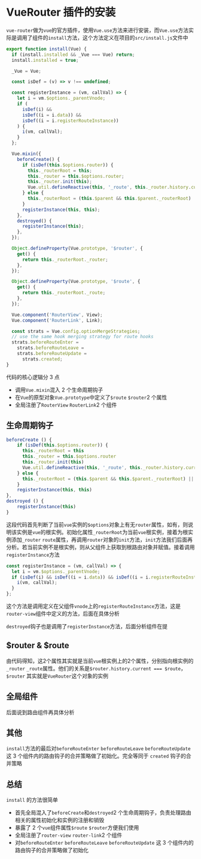 # VueRouter 插件的安装

`vue-router`做为`vue`的官方插件，使用`Vue.use`方法来进行安装，而`Vue.use`方法实际是调用了组件的`install`方法，这个方法定义在项目的`src/install.js`文件中

```js
export function install(Vue) {
  if (install.installed && _Vue === Vue) return;
  install.installed = true;

  _Vue = Vue;

  const isDef = (v) => v !== undefined;

  const registerInstance = (vm, callVal) => {
    let i = vm.$options._parentVnode;
    if (
      isDef(i) &&
      isDef((i = i.data)) &&
      isDef((i = i.registerRouteInstance))
    ) {
      i(vm, callVal);
    }
  };

  Vue.mixin({
    beforeCreate() {
      if (isDef(this.$options.router)) {
        this._routerRoot = this;
        this._router = this.$options.router;
        this._router.init(this);
        Vue.util.defineReactive(this, '_route', this._router.history.current);
      } else {
        this._routerRoot = (this.$parent && this.$parent._routerRoot) || this;
      }
      registerInstance(this, this);
    },
    destroyed() {
      registerInstance(this);
    },
  });

  Object.defineProperty(Vue.prototype, '$router', {
    get() {
      return this._routerRoot._router;
    },
  });

  Object.defineProperty(Vue.prototype, '$route', {
    get() {
      return this._routerRoot._route;
    },
  });

  Vue.component('RouterView', View);
  Vue.component('RouterLink', Link);

  const strats = Vue.config.optionMergeStrategies;
  // use the same hook merging strategy for route hooks
  strats.beforeRouteEnter =
    strats.beforeRouteLeave =
    strats.beforeRouteUpdate =
      strats.created;
}
```

代码的核心逻辑分 3 点

- 调用`Vue.mixin`混入 2 个生命周期钩子
- 在`Vue`的原型对象`Vue.prototype`中定义了`$route` `$router`2 个属性
- 全局注册了`RouterView` `RouterLink`2 个组件

## 生命周期钩子

```js
beforeCreate () {
    if (isDef(this.$options.router)) {
      this._routerRoot = this
      this._router = this.$options.router
      this._router.init(this)
      Vue.util.defineReactive(this, '_route', this._router.history.current)
    } else {
      this._routerRoot = (this.$parent && this.$parent._routerRoot) || this
    }
    registerInstance(this, this)
},
destroyed () {
    registerInstance(this)
}
```

这段代码首先判断了当前`vue`实例的`$options`对象上有无`router`属性，如有，则说明该实例是`vue`的根实例。初始化属性`_routerRoot`为当前`vue`根实例，接着为根实例添加`_router` `route`属性，再调用`router`对象的`init`方法，`init`方法我们后面再分析。若当前实例不是根实例，则从父组件上获取到根路由对象并赋值。接着调用`registerInstance`方法

```js
const registerInstance = (vm, callVal) => {
  let i = vm.$options._parentVnode;
  if (isDef(i) && isDef((i = i.data)) && isDef((i = i.registerRouteInstance))) {
    i(vm, callVal);
  }
};
```

这个方法是调用定义在父组件`vnode`上的`registerRouteInstance`方法，这是`router-view`组件中定义的方法，后面在具体分析

`destroyed`钩子也是调用了`registerInstance`方法，后面分析组件在提

## $router & $route

由代码得知，这2个属性其实就是当前`vue`根实例上的2个属性，分别指向根实例的`_router` `_route`属性。他们的关系是`$router.history.current === $route`，`$router` 其实就是`VueRouter`这个对象的实例

## 全局组件

后面说到路由组件再具体分析

## 其他

`install`方法的最后对`beforeRouteEnter` `beforeRouteLeave` `beforeRouteUpdate` 这 3 个组件内的路由钩子的合并策略做了初始化。完全等同于 `created` 钩子的合并策略

## 总结

`install` 的方法很简单

- 首先全局混入了`beforeCreate`和`destroyed`2 个生命周期钩子，负责处理路由相关的属性初始化和实例的注册和销毁
- 暴露了 2 个`vue`组件属性`$route` `$router`方便我们使用
- 全局注册了`router-view` `router-link`2 个组件
- 对`beforeRouteEnter` `beforeRouteLeave` `beforeRouteUpdate` 这 3 个组件内的路由钩子的合并策略做了初始化
